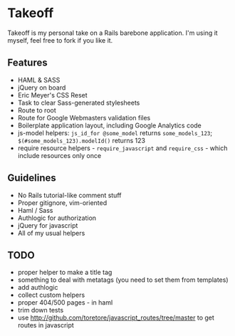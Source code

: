 # Takeoff 

Takeoff is my personal take on a Rails barebone application. I'm using it myself, feel free to fork if you like it.

## Features

* HAML &amp; SASS
* jQuery on board
* Eric Meyer's CSS Reset
* Task to clear Sass-generated stylesheets
* Route to root 
* Route for Google Webmasters validation files
* Boilerplate application layout, including Google Analytics code
* js-model helpers: `js_id_for @some_model` returns `some_models_123`; `$(#some_models_123).modelId()` returns 123
* require resource helpers - `require_javascript` and `require_css` - which include resources only once

## Guidelines

* No Rails tutorial-like comment stuff
* Proper gitignore, vim-oriented
* Haml / Sass
* Authlogic for authorization
* jQuery for javascript
* All of my usual helpers

## TODO

* proper helper to make a title tag
* something to deal with metatags (you need to set them from templates)
* add authlogic
* collect custom helpers
* proper 404/500 pages - in haml
* trim down tests
* use http://github.com/toretore/javascript_routes/tree/master to get routes in javascript
